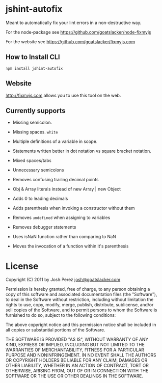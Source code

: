 # jshint-autofix

Meant to automatically fix your lint errors in a non-destructive way.

For the node-package see https://github.com/goatslacker/node-fixmyjs

For the website see https://github.com/goatslacker/fixmyjs.com

## How to Install CLI

    npm install jshint-autofix

## Website

http://fixmyjs.com allows you to use this tool on the web.

## Currently supports

* Missing semicolon.

* Missing spaces. `white`

* Multiple definitions of a variable in scope.

* Statements written better in dot notation vs square bracket notation.

* Mixed spaces/tabs

* Unnecessary semicolons

* Removes confusing trailing decimal points

* Obj & Array literals instead of new Array | new Object

* Adds 0 to leading decimals

* Adds parenthesis when invoking a constructor without them

* Removes `undefined` when assigning to variables

* Removes debugger statements

* Uses isNaN function rather than comparing to NaN

* Moves the invocation of a function within it's parenthesis

# License

Copyright (C) 2011 by Josh Perez <josh@goatslacker.com>

Permission is hereby granted, free of charge, to any person obtaining a copy
of this software and associated documentation files (the "Software"), to deal
in the Software without restriction, including without limitation the rights
to use, copy, modify, merge, publish, distribute, sublicense, and/or sell
copies of the Software, and to permit persons to whom the Software is
furnished to do so, subject to the following conditions:

The above copyright notice and this permission notice shall be included in
all copies or substantial portions of the Software.

THE SOFTWARE IS PROVIDED "AS IS", WITHOUT WARRANTY OF ANY KIND, EXPRESS OR
IMPLIED, INCLUDING BUT NOT LIMITED TO THE WARRANTIES OF MERCHANTABILITY,
FITNESS FOR A PARTICULAR PURPOSE AND NONINFRINGEMENT. IN NO EVENT SHALL THE
AUTHORS OR COPYRIGHT HOLDERS BE LIABLE FOR ANY CLAIM, DAMAGES OR OTHER
LIABILITY, WHETHER IN AN ACTION OF CONTRACT, TORT OR OTHERWISE, ARISING FROM,
OUT OF OR IN CONNECTION WITH THE SOFTWARE OR THE USE OR OTHER DEALINGS IN
THE SOFTWARE.
